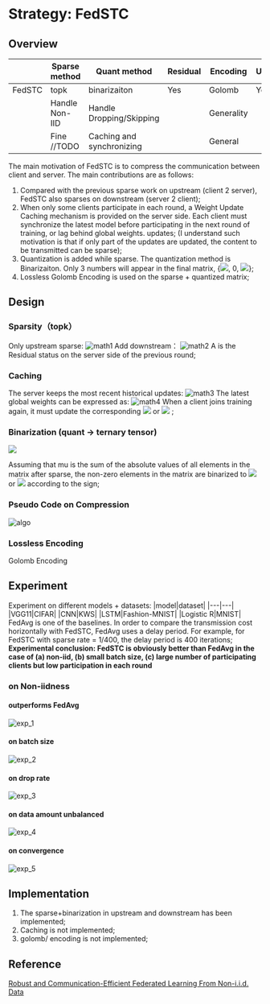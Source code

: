 # Strategy: FedSTC
## Overview
||Sparse method|Quant method|Residual|Encoding|Upstream|Downstream|
|---|---|---|---|---|---|---|
|FedSTC|topk|binarizaiton|Yes|Golomb|Yes|Yes|
||Handle Non-IID|Handle Dropping/Skipping||Generality|||
||Fine //TODO|Caching and synchronizing||General||

The main motivation of FedSTC is to compress the communication between client and server. The main contributions are as follows:
1. Compared with the previous sparse work on upstream (client 2 server), FedSTC also sparses on downstream (server 2 client);
2. When only some clients participate in each round, a Weight Update Caching mechanism is provided on the server side. Each client must synchronize the latest model before participating in the next round of training, or lag behind global weights. updates; (I understand such motivation is that if only part of the updates are updated, the content to be transmitted can be sparse);
3. Quantization is added while sparse. The quantization method is Binarizaiton. Only 3 numbers will appear in the final matrix, {![](https://latex.codecogs.com/svg.image?\inline&space;\small&space;\mu), 0, ![](https://latex.codecogs.com/svg.image?\inline&space;\small&space;\mu)};
4. Lossless Golomb Encoding is used on the sparse + quantized matrix;
## Design
### Sparsity（topk）
Only upstream sparse:
![math1](resources/fedstc_math_1.jpg)
Add downstream：
![math2](resources/fedstc_math_2.jpg)
A is the Residual status on the server side of the previous round;
### Caching
The server keeps the most recent historical updates:
![math3](resources/fedstc_math_3.jpg)
The latest global weights can be expressed as:
![math4](resources/fedstc_math_4.jpg)
When a client joins training again, it must update the corresponding ![](https://latex.codecogs.com/svg.image?\inline&space;\small&space;P^{(s)}) or ![](https://latex.codecogs.com/svg.image?\inline&space;\small&space;W) ;
### Binarization (quant -> ternary tensor) 
![](https://latex.codecogs.com/svg.image?\inline&space;\small&space;e'&space;\in&space;\{-\mu,0,\mu\},&space;\&space;\mu&space;=&space;mean(abs(e)))

Assuming that mu is the sum of the absolute values of all elements in the matrix after sparse, the non-zero elements in the matrix are binarized to ![](https://latex.codecogs.com/svg.image?\inline&space;\small&space;\mu) or ![](https://latex.codecogs.com/svg.image?\inline&space;\small&space;-\mu) according to the sign;

### Pseudo Code on Compression
![algo](resources/fedstc_algo_1.jpg)
### Lossless Encoding
Golomb Encoding
## Experiment
Experiment on different models + datasets:
|model|dataset|
|---|---|
|VGG11|CIFAR|
|CNN|KWS|
|LSTM|Fashion-MNIST|
|Logistic R|MNIST|
FedAvg is one of the baselines. In order to compare the transmission cost horizontally with FedSTC, FedAvg uses a delay period. For example, for FedSTC with sparse rate = 1/400, the delay period is 400 iterations;
**Experimental conclusion: FedSTC is obviously better than FedAvg in the case of (a) non-iid, (b) small batch size, (c) large number of participating clients but low participation in each round**
### on Non-iidness
#### outperforms FedAvg
![exp_1](resources/fedstc_exp_1.jpg)
#### on batch size
![exp_2](resources/fedstc_exp_2.jpg)
#### on drop rate
![exp_3](resources/fedstc_exp_3.jpg)
#### on data amount unbalanced
![exp_4](resources/fedstc_exp_4.jpg)
#### on convergence
![exp_5](resources/fedstc_exp_5.jpg)
## Implementation
1. The sparse+binarization in upstream and downstream has been implemented;
2. Caching is not implemented;
3. golomb/ encoding is not implemented;

## Reference
[Robust and Communication-Efficient Federated Learning From Non-i.i.d. Data](https://ieeexplore.ieee.org/document/8889996)